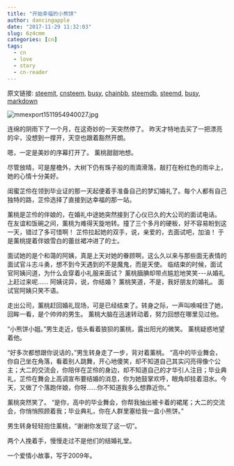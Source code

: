 ```yaml
---
title: "开始幸福的小熊饼"
author: dancingapple
date: "2017-11-29 11:32:03"
slug: 6z4cmm
categories: [cn]
tags: 
  - cn
  - love
  - story
  - cn-reader
---
```


原文链接: [steemit](https://steemit.com), [cnsteem](https://cnsteem.com), [busy](https://busy.org), [chainbb](https://chainbb.com), [steemdb](https://steemdb.com), [steemd](https://steemd.com), [busy](https://busy.org), [markdown](https://raw.githubusercontent.com/pzhaonet/steem_dancingapple/master/content/post/6z4cmm.md)

![mmexport1511954940027.jpg](https://steemitimages.com/DQmZhBgyPHMgJBkGKeFwpUSCk1eoA4eR1NYUzaspzL3qz7K/mmexport1511954940027.jpg)

连绵的阴雨下了一个月，在这奇妙的一天突然停了。
昨天才特地去买了一把漂亮的伞，没想到一撑开，天空也跟着豁然开朗。

嗯，一定是美妙的序幕打开了。
薰桃甜甜地想。

尽管放晴，可是屋檐外，大树下仍有珠子般的雨滴滑落，敲打在粉红色的雨伞上，她的心情十分美好。

闺蜜芷伶在领到毕业证的那一天起便着手准备自己的梦幻婚礼了。每个人都有自己独特的路，芷伶选择了直接到达幸福的那一站。

薰桃是芷伶的伴娘的，在婚礼中途她突然接到了心仪已久的大公司的面试电话。
在友谊和饭碗之间，薰桃为难得天旋地转。撞了三个多月的硬板，好不容易盼到这一天，错过了多可惜啊！
芷伶拉起她的双手，说，亲爱的，去面试吧，加油！
于是薰桃提着伴娘雪白的蕾丝裙冲进了的士。

面试她的是个和蔼的阿姨，真是上天对她的眷顾啊，这么久以来与那些面无表情的面试官斗志斗勇，想不到今天遇到的不是魔鬼，而是天使。
临结束的时候，面试官阿姨问道，为什么会穿着小礼服来面试？
薰桃腼腆却带点尴尬地笑笑---从婚礼上赶过来呢……
阿姨诧异，说，你结婚？
薰桃笑道，不是，我好朋友的婚礼。
面试官阿姨只笑不语。

走出公司，薰桃赶回婚礼现场，可是已经结束了。转身之际，一声叫唤喊住了她，回眸一看，是个帅帅的男生。
薰桃大脑在迅速转动着，努力回想在哪里见过他。

“小熊饼小姐。”男生走近，低头看着狼狈的薰桃，露出阳光的微笑。
薰桃疑惑地望着他。

“好多次都想跟你说话的，”男生转身走了一步，背对着薰桃。
“高中的毕业舞会，你自己坐在角落，看着别人跳舞，开心地傻笑，却不知道自己其实闪亮得像个公主；大二的交流会，你陪伴在芷伶的身边，却不知道自己的才华引人注目；毕业典礼，芷伶在舞会上高调宣布要结婚的消息，你为她鼓掌欢呼，眼角却挂着泪水。今天，又做了个落跑伴娘，你呀……你不知道我多么想靠近你。”

薰桃突然笑了。
“是你，高中的毕业舞会，你帮我抽出被卡着的裙尾；大二的交流会，你悄悄照顾着我；毕业典礼，你在人群里塞给我一盒小熊饼。”

男生转身轻轻抱住薰桃，“谢谢你发现了这一切”。

两个人挽着手，慢慢走过不是他们的结婚礼堂。



一个爱情小故事，写于2009年。
